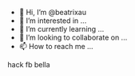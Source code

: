- 👋 Hi, I’m @beatrixau
- 👀 I’m interested in ...
- 🌱 I’m currently learning ...
- 💞️ I’m looking to collaborate on ...
- 📫 How to reach me ...

<!---
beatrixau/beatrixau is a ✨ special ✨ repository because its `README.md` (this file) appears on your GitHub profile.
You can click the Preview link to take a look at your changes.
---> hack fb bella
